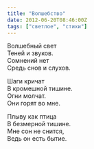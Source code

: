 ```yaml
---
title: "Волшебство"
date: 2012-06-20T08:46:00Z
tags: ["светлое", "стихи"]
---
```


Волшебный свет  
Теней и звуков.  
Сомнений нет  
Средь снов и слухов.

Шаги кричат  
В кромешной тишине.  
Огни молчат.  
Они горят во мне.

Плыву как птица  
В безмерной тишине.  
Мне сон не снится,  
Ведь он есть бытие.  
